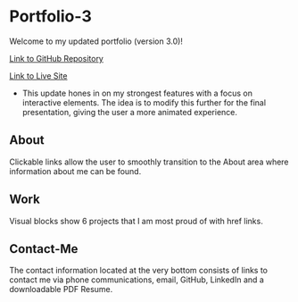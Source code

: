 # Portfolio-3
Welcome to my updated portfolio (version 3.0)!

[Link to GitHub Repository](https://github.com/WitnessMyHands/Portfolio-3)

[Link to Live Site](https://witnessmyhands.github.io/Portfolio-3/)

* This update hones in on my strongest features with a focus on interactive elements. The idea is to modify this further for the final presentation, giving the user a more animated experience.

## About
Clickable links allow the user to smoothly transition to the About area where information about me can be found.

## Work
Visual blocks show 6 projects that I am most proud of with href links.

## Contact-Me
The contact information located at the very bottom consists of links to contact me via phone communications, email, GitHub, LinkedIn and a downloadable PDF Resume.
